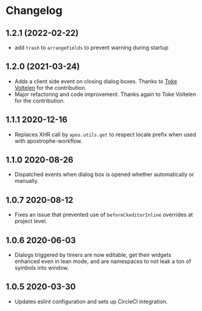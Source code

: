 # Changelog

## 1.2.1 (2022-02-22)

- add `trash` to `arrangeFields` to prevent warning during startup

## 1.2.0 (2021-03-24)

- Adds a client side event on closing dialog boxes. Thanks to [Toke Voltelen](https://github.com/Tokimon) for the contribution.
- Major refactoring and code improvement. Thanks again to Toke Voltelen for the contribution.

## 1.1.1 2020-12-16

- Replaces XHR call by `apos.utils.get` to respect locale prefix when used with apostrophe-workflow.

## 1.1.0 2020-08-26

- Dispatched events when dialog box is opened whether automatically or manually.

## 1.0.7 2020-08-12

- Fixes an issue that prevented use of `beforeCkeditorInline` overrides at project level.

## 1.0.6 2020-06-03

- Dialogs triggered by timers are now editable, get their widgets enhanced even in lean mode, and are namespaces to not leak a ton of symbols into window.

## 1.0.5 2020-03-30

- Updates eslint configuration and sets up CircleCI integration.
